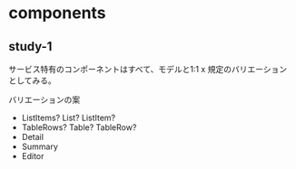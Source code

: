 # components

## study-1

サービス特有のコンポーネントはすべて、モデルと1:1 x 規定のバリエーションとしてみる。

バリエーションの案

* ListItems? List? ListItem?
* TableRows? Table? TableRow? 
* Detail
* Summary
* Editor
